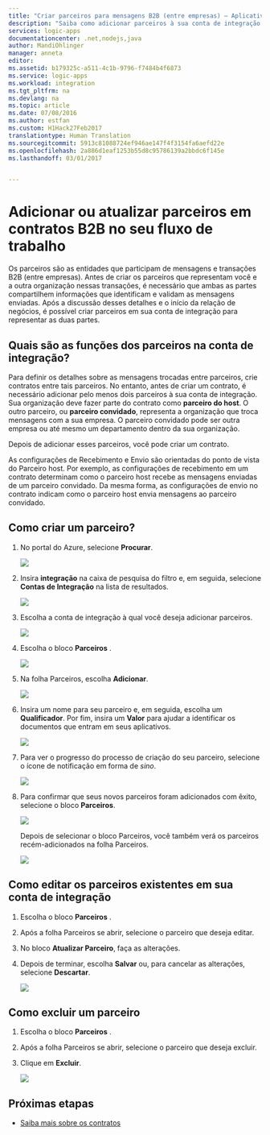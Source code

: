 ```yaml
---
title: "Criar parceiros para mensagens B2B (entre empresas) — Aplicativos Lógicos do Azure"
description: "Saiba como adicionar parceiros à sua conta de integração com o Enterprise Integration Pack e os Aplicativos Lógicos"
services: logic-apps
documentationcenter: .net,nodejs,java
author: MandiOhlinger
manager: anneta
editor: 
ms.assetid: b179325c-a511-4c1b-9796-f7484b4f6873
ms.service: logic-apps
ms.workload: integration
ms.tgt_pltfrm: na
ms.devlang: na
ms.topic: article
ms.date: 07/08/2016
ms.author: estfan
ms.custom: H1Hack27Feb2017
translationtype: Human Translation
ms.sourcegitcommit: 5913c81088724ef946ae147f4f3154fa6aefd22e
ms.openlocfilehash: 2a886d1eaf1253b55d8c95786139a2bbdc6f145e
ms.lasthandoff: 03/01/2017


---
```

# <a name="add-or-update-partners-in-business-to-business-agreements-in-your-workflow"></a>Adicionar ou atualizar parceiros em contratos B2B no seu fluxo de trabalho

Os parceiros são as entidades que participam de mensagens e transações B2B (entre empresas). Antes de criar os parceiros que representam você e a outra organização nessas transações, é necessário que ambas as partes compartilhem informações que identificam e validam as mensagens enviadas. Após a discussão desses detalhes e o início da relação de negócios, é possível criar parceiros em sua conta de integração para representar as duas partes.

## <a name="what-roles-do-partners-have-in-your-integration-account"></a>Quais são as funções dos parceiros na conta de integração?

Para definir os detalhes sobre as mensagens trocadas entre parceiros, crie contratos entre tais parceiros. No entanto, antes de criar um contrato, é necessário adicionar pelo menos dois parceiros à sua conta de integração. Sua organização deve fazer parte do contrato como **parceiro do host**. O outro parceiro, ou **parceiro convidado**, representa a organização que troca mensagens com a sua empresa. O parceiro convidado pode ser outra empresa ou até mesmo um departamento dentro da sua organização.

Depois de adicionar esses parceiros, você pode criar um contrato.

As configurações de Recebimento e Envio são orientadas do ponto de vista do Parceiro host. Por exemplo, as configurações de recebimento em um contrato determinam como o parceiro host recebe as mensagens enviadas de um parceiro convidado. Da mesma forma, as configurações de envio no contrato indicam como o parceiro host envia mensagens ao parceiro convidado.

## <a name="how-to-create-a-partner"></a>Como criar um parceiro?

1. No portal do Azure, selecione **Procurar**.

    ![](./media/logic-apps-enterprise-integration-overview/overview-1.png)

2. Insira **integração** na caixa de pesquisa do filtro e, em seguida, selecione **Contas de Integração** na lista de resultados.

    ![](./media/logic-apps-enterprise-integration-overview/overview-2.png)

3. Escolha a conta de integração à qual você deseja adicionar parceiros.

    ![](./media/logic-apps-enterprise-integration-overview/overview-3.png)

4. Escolha o bloco **Parceiros** .

    ![](./media/logic-apps-enterprise-integration-partners/partner-1.png)

5. Na folha Parceiros, escolha **Adicionar**.

    ![](./media/logic-apps-enterprise-integration-partners/partner-2.png)

6. Insira um nome para seu parceiro e, em seguida, escolha um **Qualificador**. Por fim, insira um **Valor** para ajudar a identificar os documentos que entram em seus aplicativos.

    ![](./media/logic-apps-enterprise-integration-partners/partner-3.png)

7. Para ver o progresso do processo de criação do seu parceiro, selecione o ícone de notificação em forma de *sino*.

    ![](./media/logic-apps-enterprise-integration-partners/partner-4.png)

8. Para confirmar que seus novos parceiros foram adicionados com êxito, selecione o bloco **Parceiros**.

    ![](./media/logic-apps-enterprise-integration-partners/partner-5.png)

    Depois de selecionar o bloco Parceiros, você também verá os parceiros recém-adicionados na folha Parceiros.

    ![](./media/logic-apps-enterprise-integration-partners/partner-6.png)

## <a name="how-to-edit-existing-partners-in-your-integration-account"></a>Como editar os parceiros existentes em sua conta de integração

1. Escolha o bloco **Parceiros** .
2. Após a folha Parceiros se abrir, selecione o parceiro que deseja editar.
3. No bloco **Atualizar Parceiro**, faça as alterações.
4. Depois de terminar, escolha **Salvar** ou, para cancelar as alterações, selecione **Descartar**.

    ![](./media/logic-apps-enterprise-integration-partners/edit-1.png)

## <a name="how-to-delete-a-partner"></a>Como excluir um parceiro

1. Escolha o bloco **Parceiros** .
2. Após a folha Parceiros se abrir, selecione o parceiro que deseja excluir.
3. Clique em **Excluir**.

    ![](./media/logic-apps-enterprise-integration-partners/delete-1.png)

## <a name="next-steps"></a>Próximas etapas
* [Saiba mais sobre os contratos](../logic-apps/logic-apps-enterprise-integration-agreements.md "Saiba mais sobre os contratos de integração corporativa")  


